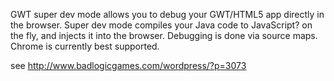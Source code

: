 GWT super dev mode allows you to debug your GWT/HTML5 app directly in the browser. Super dev mode compiles your Java code to JavaScript? on the fly, and injects it into the browser. Debugging is done via source maps. Chrome is currently best supported.

see http://www.badlogicgames.com/wordpress/?p=3073